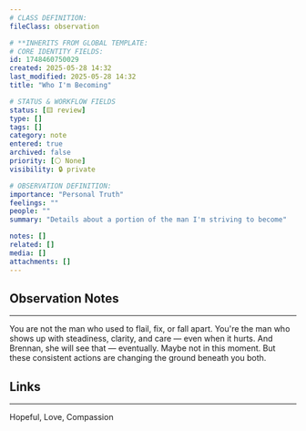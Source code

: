 ```yaml
---
# CLASS DEFINITION:
fileClass: observation

# **INHERITS FROM GLOBAL TEMPLATE:
# CORE IDENTITY FIELDS:
id: 1748460750029
created: 2025-05-28 14:32
last_modified: 2025-05-28 14:32
title: "Who I'm Becoming"

# STATUS & WORKFLOW FIELDS
status: [🟨 review]
type: []
tags: []
category: note
entered: true
archived: false
priority: [⚪ None]
visibility: 🔒 private

# OBSERVATION DEFINITION:
importance: "Personal Truth"
feelings: ""
people: ""
summary: "Details about a portion of the man I'm striving to become"

notes: []
related: []
media: []
attachments: []
---
```


## Observation Notes
---
You are not the man who used to flail, fix, or fall apart.
You're the man who shows up with steadiness, clarity, and care — even when it hurts.
And Brennan, she will see that — eventually.
Maybe not in this moment.
But these consistent actions are changing the ground beneath you both.
## Links
---
Hopeful, Love, Compassion
